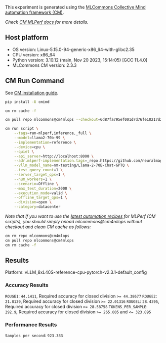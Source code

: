 This experiment is generated using the [MLCommons Collective Mind automation framework (CM)](https://github.com/mlcommons/cm4mlops).

*Check [CM MLPerf docs](https://docs.mlcommons.org/inference) for more details.*

## Host platform

* OS version: Linux-5.15.0-94-generic-x86_64-with-glibc2.35
* CPU version: x86_64
* Python version: 3.10.12 (main, Nov 20 2023, 15:14:05) [GCC 11.4.0]
* MLCommons CM version: 2.3.3

## CM Run Command

See [CM installation guide](https://docs.mlcommons.org/inference/install/).

```bash
pip install -U cmind

cm rm cache -f

cm pull repo mlcommons@cm4mlops --checkout=6d87fa795ef001d7d76fe10217d2e2fa5e9b9742

cm run script \
	--tags=run-mlperf,inference,_full \
	--model=llama2-70b-99 \
	--implementation=reference \
	--device=cpu \
	--quiet \
	--api_server=http://localhost:8000 \
	--adr.mlperf-implementation.tags=_repo.https://github.com/neuralmagic/inference,_branch.vllm \
	--vllm_model_name=nm-testing/Llama-2-70B-Chat-GPTQ \
	--test_query_count=1 \
	--server_target_qps=1 \
	--num_workers=1 \
	--scenario=Offline \
	--max_test_duration=2000 \
	--execution_mode=valid \
	--offline_target_qps=1 \
	--division=open \
	--category=datacenter
```
*Note that if you want to use the [latest automation recipes](https://docs.mlcommons.org/inference) for MLPerf (CM scripts),
 you should simply reload mlcommons@cm4mlops without checkout and clean CM cache as follows:*

```bash
cm rm repo mlcommons@cm4mlops
cm pull repo mlcommons@cm4mlops
cm rm cache -f

```

## Results

Platform: vLLM_8xL40S-reference-cpu-pytorch-v2.3.1-default_config

### Accuracy Results 
`ROUGE1`: `44.1411`, Required accuracy for closed division `>= 44.38677`
`ROUGE2`: `21.8139`, Required accuracy for closed division `>= 22.01316`
`ROUGEL`: `28.4395`, Required accuracy for closed division `>= 28.58758`
`TOKENS_PER_SAMPLE`: `292.9`, Required accuracy for closed division `>= 265.005` and `<= 323.895`

### Performance Results 
`Samples per second`: `923.333`
